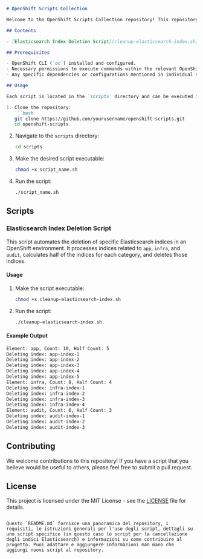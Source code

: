 ```markdown
# OpenShift Scripts Collection

Welcome to the OpenShift Scripts Collection repository! This repository contains a collection of Bash scripts designed to simplify various tasks in an OpenShift environment. Each script is intended to automate common operations, making it easier to manage and maintain your OpenShift clusters.

## Contents

- [Elasticsearch Index Deletion Script](cleanup-elasticsearch-index.sh): Automates the deletion of specific Elasticsearch indices based on predefined criteria.

## Prerequisites

- OpenShift CLI (`oc`) installed and configured.
- Necessary permissions to execute commands within the relevant OpenShift namespaces.
- Any specific dependencies or configurations mentioned in individual script descriptions.

## Usage

Each script is located in the `scripts` directory and can be executed independently. Below are general steps to use any script in this collection:

1. Clone the repository:
   ```bash
   git clone https://github.com/yourusername/openshift-scripts.git
   cd openshift-scripts
   ```

2. Navigate to the `scripts` directory:
   ```bash
   cd scripts
   ```

3. Make the desired script executable:
   ```bash
   chmod +x script_name.sh
   ```

4. Run the script:
   ```bash
   ./script_name.sh
   ```

## Scripts

### Elasticsearch Index Deletion Script

This script automates the deletion of specific Elasticsearch indices in an OpenShift environment. It processes indices related to `app`, `infra`, and `audit`, calculates half of the indices for each category, and deletes those indices.

#### Usage

1. Make the script executable:
   ```bash
   chmod +x cleanup-elasticsearch-index.sh
   ```

2. Run the script:
   ```bash
   ./cleanup-elasticsearch-index.sh
   ```

#### Example Output

```bash
Element: app, Count: 10, Half Count: 5
Deleting index: app-index-1
Deleting index: app-index-2
Deleting index: app-index-3
Deleting index: app-index-4
Deleting index: app-index-5
Element: infra, Count: 8, Half Count: 4
Deleting index: infra-index-1
Deleting index: infra-index-2
Deleting index: infra-index-3
Deleting index: infra-index-4
Element: audit, Count: 6, Half Count: 3
Deleting index: audit-index-1
Deleting index: audit-index-2
Deleting index: audit-index-3
```

## Contributing

We welcome contributions to this repository! If you have a script that you believe would be useful to others, please feel free to submit a pull request.

## License

This project is licensed under the MIT License - see the [LICENSE](LICENSE) file for details.
```

Questo `README.md` fornisce una panoramica del repository, i requisiti, le istruzioni generali per l'uso degli script, dettagli su uno script specifico (in questo caso lo script per la cancellazione degli indici Elasticsearch) e informazioni su come contribuire al progetto. Puoi adattare e aggiungere informazioni man mano che aggiungi nuovi script al repository.
